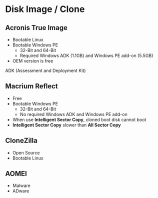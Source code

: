 # Disk Image / Clone

## Acronis True Image

- Bootable Linux
- Bootable Windows PE
  - 32-Bit and 64-Bit
  - Required Windows ADK (1.1GB) and Windows PE add-on (5.5GB)
- OEM version is free

ADK (Assessment and Deployment Kit)

## Macrium Reflect

- Free
- Bootable Windows PE
  - 32-Bit and 64-Bit
  - No required Windows ADK and Windows PE add-on
- When use **Intelligent Sector Copy**, cloned boot disk cannot boot
- **Intelligent Sector Copy** slower than **All Sector Copy**

## CloneZilla

- Open Source
- Bootable Linux

## AOMEI

- Malware
- ADware
